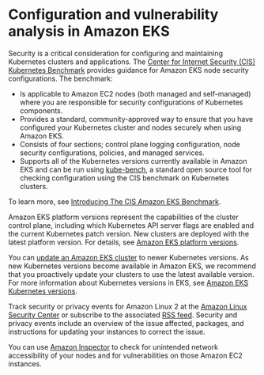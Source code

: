 # Configuration and vulnerability analysis in Amazon EKS<a name="configuration-vulnerability-analysis"></a>

Security is a critical consideration for configuring and maintaining Kubernetes clusters and applications\. The [Center for Internet Security \(CIS\) Kubernetes Benchmark](https://www.cisecurity.org/benchmark/kubernetes/) provides guidance for Amazon EKS node security configurations\. The benchmark:
+ Is applicable to Amazon EC2 nodes \(both managed and self\-managed\) where you are responsible for security configurations of Kubernetes components\. 
+ Provides a standard, community\-approved way to ensure that you have configured your Kubernetes cluster and nodes securely when using Amazon EKS\.
+ Consists of four sections; control plane logging configuration, node security configurations, policies, and managed services\.
+ Supports all of the Kubernetes versions currently available in Amazon EKS and can be run using [kube\-bench](https://github.com/aquasecurity/kube-bench), a standard open source tool for checking configuration using the CIS benchmark on Kubernetes clusters\.

To learn more, see [Introducing The CIS Amazon EKS Benchmark](http://aws.amazon.com/blogs/containers/introducing-cis-amazon-eks-benchmark/)\.

Amazon EKS platform versions represent the capabilities of the cluster control plane, including which Kubernetes API server flags are enabled and the current Kubernetes patch version\. New clusters are deployed with the latest platform version\. For details, see [Amazon EKS platform versions](platform-versions.md)\.

You can [update an Amazon EKS cluster](update-cluster.md) to newer Kubernetes versions\. As new Kubernetes versions become available in Amazon EKS, we recommend that you proactively update your clusters to use the latest available version\. For more information about Kubernetes versions in EKS, see [Amazon EKS Kubernetes versions](kubernetes-versions.md)\.

Track security or privacy events for Amazon Linux 2 at the [Amazon Linux Security Center](https://alas.aws.amazon.com/alas2.html) or subscribe to the associated [RSS feed](https://alas.aws.amazon.com/AL2/alas.rss)\. Security and privacy events include an overview of the issue affected, packages, and instructions for updating your instances to correct the issue\.

You can use [Amazon Inspector](https://docs.aws.amazon.com/inspector/latest/userguide/inspector_introduction.html) to check for unintended network accessibility of your nodes and for vulnerabilities on those Amazon EC2 instances\.